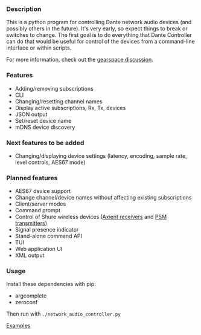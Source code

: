 
### Description

This is a python program for controlling Dante network audio devices (and possibly others in the future). It's very early, so expect things to break or switches to change.  The first goal is to do everything that Dante Controller can do that would be useful for control of the devices from a command-line interface or within scripts.  

For more information, check out the [gearspace discussion](https://gearspace.com/board/music-computers/1221989-dante-routing-without-dante-controller-possible.html).

### Features

- Adding/removing subscriptions
- CLI
- Changing/resetting channel names
- Display active subscriptions, Rx, Tx, devices
- JSON output
- Set/reset device name
- mDNS device discovery

### Next features to be added

- Changing/displaying device settings (latency, encoding, sample rate, level controls, AES67 mode)

### Planned features

- AES67 device support
- Change channel/device names without affecting existing subscriptions
- Client/server modes
- Command prompt
- Control of Shure wireless devices ([Axient receivers](https://pubs.shure.com/view/command-strings/AD4/en-US.pdf) and [PSM transmitters](https://pubs.shure.com/view/command-strings/PSM1000/en-US.pdf))
- Signal presence indicator
- Stand-alone command API
- TUI
- Web application UI
- XML output

### Usage

Install these dependencies with pip:

- argcomplete
- zeroconf

Then run with `./network_audio_controller.py`

[Examples](https://github.com/chris-ritsen/network-audio-controller/wiki/Examples)
